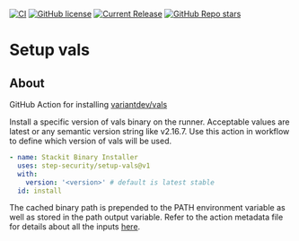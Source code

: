 [![CI](https://github.com/jkroepke/setup-vals/actions/workflows/ci.yml/badge.svg)](https://github.com/jkroepke/setup-vals/actions/workflows/ci.yml)
[![GitHub license](https://img.shields.io/github/license/jkroepke/setup-vals)](https://github.com/jkroepke/setup-vals/blob/master/LICENSE)
[![Current Release](https://img.shields.io/github/release/jkroepke/setup-vals.svg?logo=github)](https://github.com/jkroepke/setup-vals/releases/latest)
[![GitHub Repo stars](https://img.shields.io/github/stars/jkroepke/setup-vals?style=flat&logo=github)](https://github.com/jkroepke/setup-vals/stargazers)

# Setup vals

## About

GitHub Action for installing
[variantdev/vals](https://github.com/variantdev/vals)

Install a specific version of vals binary on the runner. Acceptable values are
latest or any semantic version string like v2.16.7. Use this action in workflow
to define which version of vals will be used.

```yaml
- name: Stackit Binary Installer
  uses: step-security/setup-vals@v1
  with:
    version: '<version>' # default is latest stable
  id: install
```

The cached binary path is prepended to the PATH environment variable as well as
stored in the path output variable. Refer to the action metadata file for
details about all the inputs
[here](https://github.com/step-security/setup-vals/blob/main/action.yml).

